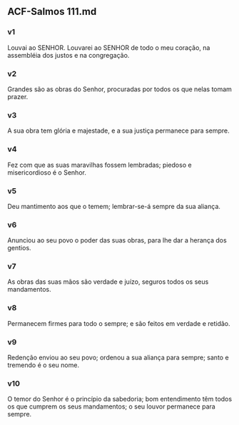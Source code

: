 ## ACF-Salmos 111.md
### v1
 Louvai ao SENHOR. Louvarei ao SENHOR de todo o meu coração, na assembléia dos justos e na congregação.
### v2
 Grandes são as obras do Senhor, procuradas por todos os que nelas tomam prazer.
### v3
 A sua obra tem glória e majestade, e a sua justiça permanece para sempre.
### v4
 Fez com que as suas maravilhas fossem lembradas; piedoso e misericordioso é o Senhor.
### v5
 Deu mantimento aos que o temem; lembrar-se-á sempre da sua aliança.
### v6
 Anunciou ao seu povo o poder das suas obras, para lhe dar a herança dos gentios.
### v7
 As obras das suas mãos são verdade e juízo, seguros todos os seus mandamentos.
### v8
 Permanecem firmes para todo o sempre; e são feitos em verdade e retidão.
### v9
 Redenção enviou ao seu povo; ordenou a sua aliança para sempre; santo e tremendo é o seu nome.
### v10
 O temor do Senhor é o princípio da sabedoria; bom entendimento têm todos os que cumprem os seus mandamentos; o seu louvor permanece para sempre.
